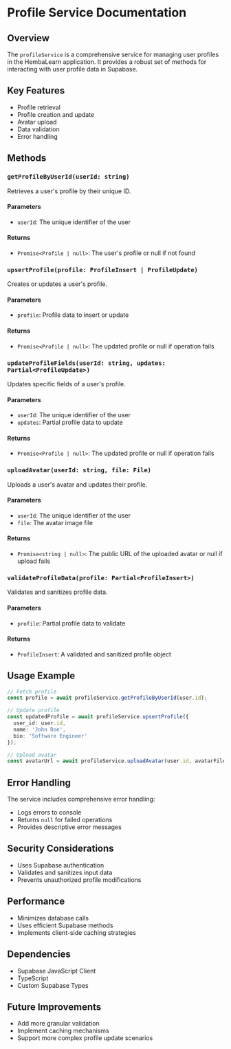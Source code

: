 # Profile Service Documentation

## Overview
The `profileService` is a comprehensive service for managing user profiles in the HembaLearn application. It provides a robust set of methods for interacting with user profile data in Supabase.

## Key Features
- Profile retrieval
- Profile creation and update
- Avatar upload
- Data validation
- Error handling

## Methods

### `getProfileByUserId(userId: string)`
Retrieves a user's profile by their unique ID.

#### Parameters
- `userId`: The unique identifier of the user

#### Returns
- `Promise<Profile | null>`: The user's profile or null if not found

### `upsertProfile(profile: ProfileInsert | ProfileUpdate)`
Creates or updates a user's profile.

#### Parameters
- `profile`: Profile data to insert or update

#### Returns
- `Promise<Profile | null>`: The updated profile or null if operation fails

### `updateProfileFields(userId: string, updates: Partial<ProfileUpdate>)`
Updates specific fields of a user's profile.

#### Parameters
- `userId`: The unique identifier of the user
- `updates`: Partial profile data to update

#### Returns
- `Promise<Profile | null>`: The updated profile or null if operation fails

### `uploadAvatar(userId: string, file: File)`
Uploads a user's avatar and updates their profile.

#### Parameters
- `userId`: The unique identifier of the user
- `file`: The avatar image file

#### Returns
- `Promise<string | null>`: The public URL of the uploaded avatar or null if upload fails

### `validateProfileData(profile: Partial<ProfileInsert>)`
Validates and sanitizes profile data.

#### Parameters
- `profile`: Partial profile data to validate

#### Returns
- `ProfileInsert`: A validated and sanitized profile object

## Usage Example

```typescript
// Fetch profile
const profile = await profileService.getProfileByUserId(user.id);

// Update profile
const updatedProfile = await profileService.upsertProfile({
  user_id: user.id,
  name: 'John Doe',
  bio: 'Software Engineer'
});

// Upload avatar
const avatarUrl = await profileService.uploadAvatar(user.id, avatarFile);
```

## Error Handling
The service includes comprehensive error handling:
- Logs errors to console
- Returns `null` for failed operations
- Provides descriptive error messages

## Security Considerations
- Uses Supabase authentication
- Validates and sanitizes input data
- Prevents unauthorized profile modifications

## Performance
- Minimizes database calls
- Uses efficient Supabase methods
- Implements client-side caching strategies

## Dependencies
- Supabase JavaScript Client
- TypeScript
- Custom Supabase Types

## Future Improvements
- Add more granular validation
- Implement caching mechanisms
- Support more complex profile update scenarios
